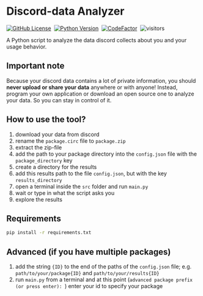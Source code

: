 
# Discord-data Analyzer

[![GitHub License](https://img.shields.io/github/license/informaticfreak/discord-data-analyser)](LICENSE)&nbsp;
[![Python Version](https://img.shields.io/badge/python-3-blue)](https://www.python.org/downloads/)&nbsp;
[![CodeFactor](https://www.codefactor.io/repository/github/informaticfreak/discord-data-analyser/badge)](https://www.codefactor.io/repository/github/informaticfreak/vectometry)&nbsp;
![visitors](https://visitor-badge.laobi.icu/badge?page_id=informaticfreak/discord-data-analyser)&nbsp;

A Python script to analyze the data discord collects about you and your usage behavior.

## Important note

Because your discord data contains a lot of private information, you should **never upload or share your data** anywhere or with anyone!
Instead, program your own application or download an open source one to analyze your data. So you can stay in control of it.

## How to use the tool?

1. download your data from discord
2. rename the `package.circ` file to `package.zip`
3. extract the zip-file
4. add the path to your package directory into the `config.json` file with the `package_directory` key
5. create a directory for the results
6. add this results path to the file `config.json`, but with the key `results_directory`
7. open a terminal inside the `src` folder and run `main.py`
8. wait or type in what the script asks you
9. explore the results

## Requirements

```cmd
pip install -r requirements.txt
```

## Advanced (if you have multiple packages)

1. add the string `{ID}` to the end of the paths of the `config.json` file; e.g. `path/to/your/package{ID}` and `path/to/your/results{ID}`
2. run `main.py` from a terminal and at this point (`advanced package prefix (or press enter): `) enter your id to specify your package
